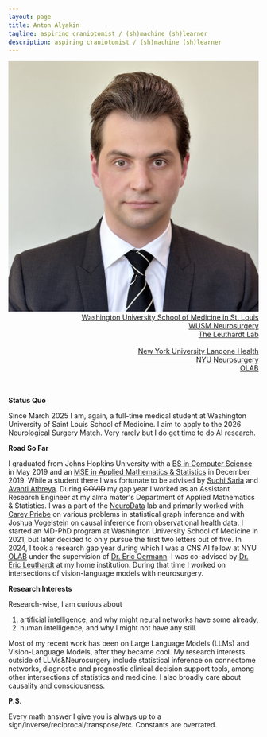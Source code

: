 ```yaml
---
layout: page
title: Anton Alyakin
tagline: aspiring craniotomist / (sh)machine (sh)learner 
description: aspiring craniotomist / (sh)machine (sh)learner 
---
```

<div class="container">
	<div class = "span3">
		<div style="text-align:center"><img src ="assets/pics/anton_alyakin.jpg"/>
		</div>
	</div>
	<div class = "span4">
		<div style="text-align:right">
        <a href="https://medicine.wustl.edu/">Washington University School of Medicine in St. Louis</a><br/>
        <a href="https://neurosurgery.wustl.edu/">WUSM Neurosurgery</a><br/>
        <a href="https://www.leuthardtlab.com/">The Leuthardt Lab</a><br/>
        <br>
        <a href="https://nyulangone.org/">New York University Langone Health</a><br/>
        <a href="https://med.nyu.edu/departments-institutes/neurosurgery/">NYU Neurosurgery</a><br/>
        <a href="https://www.nyuolab.org">OLAB</a><br/>
                <!--
        <a href="http://www.dbbs.wustl.edu/divprograms/BIDS/">Biomedical Informatics and Data Science</a><br/>
        <a href="http://mstp.wustl.edu//">Medical Scientist Training Program</a><br/>
		<a href="https://engineering.jhu.edu/ams/">Department of Applied Mathematics & Statistics</a><br/>
		<a href="https://engineering.jhu.edu/">Whiting School of Engineering</a><br/>
          	<a href="https://www.jhu.edu/">Johns Hopkins University</a><br/>
		<br/>
		<a href="{{ BASE_PATH }}/assets/AntonAlyakinCV.pdf">CV</a><br/>
		<a href = "https://www.linkedin.com/in/anton-a-64a58a9b">LinkedIn</a><br/>
		<a href = "https://github.com/alyakin314">Github</a><br/>
                -->
		</div>
	</div>
</div>

<br/>
<br/>

**Status Quo**

Since March 2025 I am, again, a full-time medical student at Washington
University of Saint Louis School of Medicine. I aim to apply to the 2026 
Neurological Surgery Match. Very rarely but I do get time to do AI research.
<!--
At this stage of my soul-searching I am most likely to pursue
a career in ~~emergency medicine~~ ~~critical care~~ ~~anesthesiology~~
~~neurosurgery~~ ~~cardiac surgery~~ neurosurgery.
-->

**Road So Far**

I graduated from Johns Hopkins University with a [BS in Computer Science](https://alyakin314.github.io/assets/papers/Alyakin_Motif_Discovery_in_the_Irregulary_Sampled_Time_Series_Data.pdf)
in May 2019 and an [MSE in Applied Mathematics & Statistics](https://jscholarship.library.jhu.edu/server/api/core/bitstreams/f33e2b8e-d18d-4a03-b14c-bede28b441ec/content)
in December 2019.
While a student there I was fortunate to be advised by
[Suchi Saria](https://suchisaria.jhu.edu/) and
[Avanti Athreya](https://engineering.jhu.edu/ams/faculty/avanti-athreya/).
During ~~COVID~~ my gap year I worked as an Assistant Research Engineer at my
alma mater's Department of Applied Mathematics & Statistics. I was a part of the
[NeuroData](https://neurodata.io/) lab and primarily worked with
[Carey Priebe](https://www.ams.jhu.edu/~priebe/) on various problems in
statistical graph inference and with [Joshua Vogelstein](https://jovo.me/) on
causal inference from observational health data. I started an MD-PhD program at
Washington University School of Medicine in 2021, but later decided to only
pursue the first two letters out of five. In 2024, I took a research gap year
during which I was a CNS AI fellow at NYU
[OLAB](https://www.nyuolab.org/) under the supervision of
[Dr. Eric Oermann](https://nyulangone.org/doctors/1235498403/eric-k-oermann).
I was co-advised by
[Dr. Eric Leuthardt](https://neurosurgery.wustl.edu/people/eric-c-leuthardt-md/)
at my home institution. During that time I worked on intersections of 
vision-language models with neurosurgery.

**Research Interests**

Research-wise, I am curious about
1. artificial intelligence, and why might neural networks have some already,
2. human intelligence, and why I might not have any still.

Most of my recent work has been on Large Language Models (LLMs) and 
Vision-Language Models, after they became cool. My research interests outside
of LLMs&Neurosurgery include statistical inference on connectome networks,
diagnostic and prognostic clinical decision support tools, among other
intersections of statistics and medicine. I also broadly care about causality
and consciousness.

**P.S.**

Every math answer I give you is always up to a
sign/inverse/reciprocal/transpose/etc. Constants are overrated.

<!--
I consider myself a frequentist in philosophy, but a Bayesian in practice.

I probably don't understand determinism...
-->
